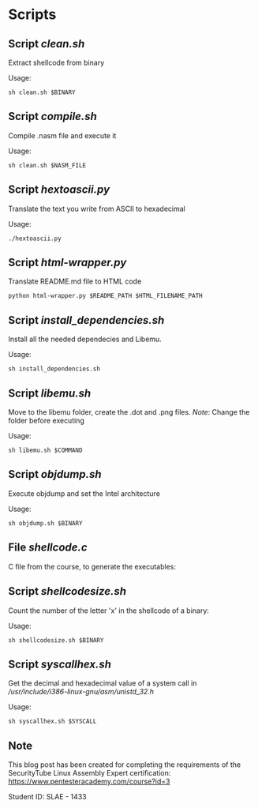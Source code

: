 # Scripts


## Script *clean.sh*

Extract shellcode from binary

Usage:
```
sh clean.sh $BINARY
```


## Script *compile.sh*

Compile .nasm file and execute it

Usage:
```
sh clean.sh $NASM_FILE
```

## Script *hextoascii.py*

Translate the text you write from ASCII to hexadecimal

Usage:
```
./hextoascii.py
```


## Script *html-wrapper.py*

Translate README.md file to HTML code

```
python html-wrapper.py $README_PATH $HTML_FILENAME_PATH
```

## Script *install_dependencies.sh*

Install all the needed dependecies and Libemu.

Usage:
```
sh install_dependencies.sh
```


## Script *libemu.sh*

Move to the libemu folder, create the .dot and .png files. *Note*: Change the folder before executing

Usage:
```
sh libemu.sh $COMMAND
```


## Script *objdump.sh*

Execute objdump and set the Intel architecture

Usage:
```
sh objdump.sh $BINARY
```

## File *shellcode.c*

C file from the course, to generate the executables:


## Script *shellcodesize.sh*

Count the number of the letter 'x' in the shellcode of a binary:

Usage:
```
sh shellcodesize.sh $BINARY
```


## Script *syscallhex.sh*

Get the decimal and hexadecimal value of a system call in */usr/include/i386-linux-gnu/asm/unistd_32.h*

Usage:
```
sh syscallhex.sh $SYSCALL
```



## Note

This blog post has been created for completing the requirements of the SecurityTube Linux Assembly Expert certification: https://www.pentesteracademy.com/course?id=3

Student ID: SLAE - 1433